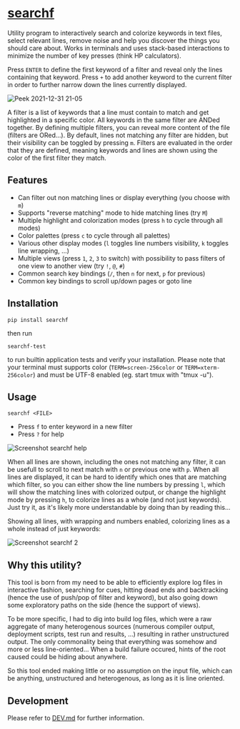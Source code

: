 # [searchf](https://github.com/human3/searchf)

Utility program to interactively search and colorize keywords in text files, select relevant lines, remove noise and help you discover the things you should care about. Works in terminals and uses stack-based interactions to minimize the number of key presses (think HP calculators).

Press `ENTER` to define the first keyword of a filter and reveal only the lines containing that keyword. Press `+` to add another keyword to the current filter in order to further narrow down the lines currently displayed.

![Peek 2021-12-31 21-05](https://user-images.githubusercontent.com/15265841/147842653-46e2fc0f-fdac-424e-9e5a-2e806d86440e.gif)

A filter is a list of keywords that a line must contain to match and get highlighted in a specific color. All keywords in the same filter are ANDed together. By defining multiple filters, you can reveal more content of the file (filters are ORed...). By default, lines not matching any filter are hidden, but their visibility can be toggled by pressing `m`. Filters are evaluated in the order that they are defined, meaning keywords and lines are shown using the color of the first filter they match.

## Features

- Can filter out non matching lines or display everything (you choose with `m`)
- Supports "reverse matching" mode to hide matching lines (try `M`)
- Multiple highlight and colorization modes (press `h` to cycle through all modes)
- Color palettes (press `c` to cycle through all palettes)
- Various other display modes (`l` toggles line numbers visibility, `k` toggles line wrapping, ...)
- Multiple views (press `1`, `2`, `3` to switch) with possibility to pass filters of one view to another view (try `!`, `@`, `#`)
- Common search key bindings (`/`, then `n` for next, `p` for previous)
- Common key bindings to scroll up/down pages or goto line

## Installation

`pip install searchf`

then run

`searchf-test`

to run builtin application tests and verify your installation. Please note that your terminal must supports color (`TERM=screen-256color` or `TERM=xterm-256color`) and must be UTF-8 enabled (eg. start tmux with "tmux -u").

## Usage

`searchf <FILE>`

- Press `f` to enter keyword in a new filter
- Press `?` for help

![Screenshot searchf help](https://user-images.githubusercontent.com/15265841/150648104-c99aed3b-1030-46ca-a0d2-50635e32e2d5.png)

When all lines are shown, including the ones not matching any filter, it can be usefull to scroll to next match with `n` or previous one with `p`. When all lines are displayed, it can be hard to identify which ones that are matching which filter, so you can either show the line numbers by pressing `l`, which will show the matching lines with colorized output, or change the highlight mode by pressing `h`, to colorize lines as a whole (and not just keywords). Just try it, as it's likely more understandable by doing than by reading this...

Showing all lines, with wrapping and numbers enabled, colorizing lines as a whole instead of just keywords:

![Screenshot searchf 2](https://user-images.githubusercontent.com/15265841/147425069-609e346d-c84d-452c-bfb2-8e32cadf10d5.png)

## Why this utility?

This tool is born from my need to be able to efficiently explore log files in interactive fashion, searching for cues, hitting dead ends and backtracking (hence the use of push/pop of filter and keyword), but also going down some exploratory paths on the side (hence the support of views).

To be more specific, I had to dig into build log files, which were a raw aggregate of many heterogenous sources (numerous compiler output, deployment scripts, test run and results, ...) resulting in rather unstructured output. The only commonality being that everything was somehow and more or less line-oriented... When a build failure occured, hints of the root caused could be hiding about anywhere.

So this tool ended making little or no assumption on the input file, which can be anything, unstructured and heterogenous, as long as it is line oriented.

## Development

Please refer to [DEV.md](https://github.com/human3/searchf/DEV.md) for further information.

